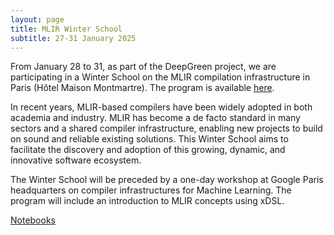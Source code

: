 ```yaml
---
layout: page
title: MLIR Winter School
subtitle: 27-31 January 2025
---
```


From January 28 to 31, as part of the DeepGreen project, we are participating in a Winter School on the MLIR compilation infrastructure in Paris (Hôtel Maison Montmartre). The program is available [here](https://sites.google.com/view/mlirwinterschoolparis2025/home).

In recent years, MLIR-based compilers have been widely adopted in both academia and industry. MLIR has become a de facto standard in many sectors and a shared compiler infrastructure, enabling new projects to build on sound and reliable existing solutions. This Winter School aims to facilitate the discovery and adoption of this growing, dynamic, and innovative software ecosystem.

The Winter School will be preceded by a one-day workshop at Google Paris headquarters on compiler infrastructures for Machine Learning. The program will include an introduction to MLIR concepts using xDSL.

[Notebooks](../notebooks.html)
